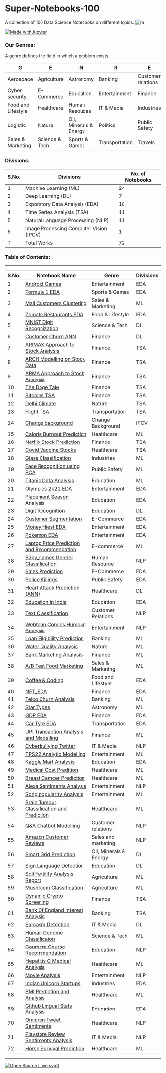 # Super-Notebooks-100
A collection of 100 Data Science Notebooks on different topics.
![m](https://user-images.githubusercontent.com/64016811/150097045-9bb8a4dd-d0ee-4980-809b-87a77bb00612.jpeg)

[![Made withJupyter](https://img.shields.io/badge/Made%20with-Jupyter-orange?style=for-the-badge&logo=Jupyter)](https://jupyter.org/try)




### Our Genres:
A genre defines the field in which a problem exists.

| G | E | N | R | E |
|-------|-------|-------|-------|-------|
| Aerospace | Agriculture | Astronomy | Banking |  Customer relations |
| Cyber security | E-Commerce | Education | Entertainment | Finance |
| Food and Lifestyle | Healthcare | Human Resouces | IT & Media | Industries | 
| Logistic | Nature | Oil, Minerals & Energy | Politics | Public Safety | 
| Sales & Marketing | Science & Tech | Sports & Games | Transportation | Travels |

### Divisions:
| S.No. | Divisions | No. of Notebooks |
|-------|-----------|------------------|
| 1 | Machine Learning (ML) | 24 |
| 2 | Deep Learning (DL) | 7 |
| 3 | Exporatory Data Analysis (EDA) | 18 |
| 4 | Time Series Analysis (TSA) | 11 | 
| 5 | Natural Language Processing (NLP) | 11 | 
| 6 | Image Processing Computer Vision (IPCV) | 1 |
| T | Total Works | 72 |


### Table of Contents:

<hr>

| S.No. | Notebook Name | Genre | Divisions | 
|-------|---------------|-------|------|
| 1 | [Android Games](https://github.com/DataMinati/Super-Notebooks-7K/blob/main/Android_Games_EDA.ipynb) | Entertainment | EDA |
| 2 | [Formula 1 EDA](https://github.com/DataMinati/Super-Notebooks-7K/blob/main/Formula_1_EDA.ipynb) | Sports & Games | EDA |
| 3 | [Mall Customers Clustering](https://github.com/DataMinati/Super-Notebooks-7K/blob/main/Mall_Customer_Clustering.ipynb) | Sales & Marketing | ML |
| 4 | [Zomato Restaurants EDA](https://github.com/DataMinati/Super-Notebooks-7K/blob/main/Zomato_Analysis.ipynb) | Food & Lifestyle | EDA |
| 5 | [MNIST Digit Recognization](https://github.com/DataMinati/Super-Notebooks-7K/blob/main/MNIST_Number_Recognition_DL.ipynb) | Science & Tech | DL |
| 6 | [Customer Churn ANN](https://github.com/DataMinati/Super-Notebooks-7K/blob/main/Deep_Churning.ipynb) | Finance | DL |
| 7 | [ARIMAX Approach to Stock Analysis](https://github.com/DataMinati/TSA-Fauj/blob/main/ARIMA_Approach_to_Index_2k18_Stocks.ipynb) | Finance | TSA |
| 8 | [ARCH Modelling on Stock Data](https://github.com/DataMinati/TSA-Fauj/blob/main/ARCH_Approach_to_Index_2k18_Stocks.ipynb) | Finance | TSA |
| 9 | [ARMA Approach to Stock Analysis](https://github.com/DataMinati/TSA-Fauj/blob/main/ARMA_Approach_to_Index2k18_Stocks.ipynb) | Finance | TSA |
| 10 | [The Doge Tale](https://github.com/DataMinati/Super-Notebooks-7K/blob/main/The_Doge_Tale.ipynb) | Finance | TSA |
| 11 | [Bitcoins TSA](https://github.com/DataMinati/Super-Notebooks-7K/blob/main/Bitcoins_TSA.ipynb) | Finance | TSA |
| 12 | [Delhi Climate](https://github.com/DataMinati/TSA-Fauj/blob/main/Delhi_Climate_TSA.ipynb) | Nature | TSA |
| 13 | [Flight TSA](https://github.com/DataMinati/TSA-Fauj/blob/main/Flights_TSA.ipynb) | Transportation | TSA |
| 14 | [Change background](https://github.com/DataMinati/Super-Notebooks-1K/blob/main/Change_Background.ipynb) | Change Background | IPCV | 
| 15 | [Calorie Burnout Prediction](https://github.com/DataMinati/Super-Notebooks-1K/blob/main/Calorie_Burnout_Prediction.ipynb) | Healthcare | ML |
| 16 | [Netflix Stock Prediction](https://github.com/DataMinati/Super-Notebooks-1K/blob/main/Netflix_Stock_Prediction.ipynb) | Finance | TSA |
| 17 | [Covid Vaccine Stocks](https://github.com/DataMinati/Super-Notebooks-1K/blob/main/Covid_Vaccines_Stocks.ipynb) | Healthcare | TSA |
| 18 | [Glass Classification](https://github.com/DataMinati/Super-Notebooks-1K/blob/main/Glass_Classification.ipynb) | Industries | ML |
| 19 | [Face Recognition using PCA](https://github.com/DataMinati/Super-Notebooks-1K/blob/main/Face_Recognition_using_PCA_RA039_BDA.ipynb) | Public Safety | ML |
| 20 | [Titanic Data Analysis](https://github.com/DataMinati/Super-Notebooks-1K/blob/main/Titanic_EDA.ipynb) | Education | ML |
| 21 | [Olympics 2k21 EDA](https://github.com/DataMinati/Super-Notebooks-1K/blob/main/Olympic_EDA.ipynb) | Entertainment | EDA |
| 22 | [Placement Season Analysis](https://github.com/DataMinati/Super-Notebooks-1K/blob/main/Placements_EDA.ipynb) | Education | EDA |
| 23 | [Digit Recognition](https://github.com/DataMinati/Super-Notebooks-1K/blob/main/Number_Recognition_DL.ipynb) | Education | DL |
| 24 | [Customer Segmentation](https://github.com/DataMinati/Super-Notebooks-1K/blob/main/Customer_Segmentation.ipynb) | E-Commerce | EDA |
| 25 | [Money Hiest EDA](https://github.com/DataMinati/Super-Notebooks-1K/blob/main/Bella_Ciao.ipynb) | Entertainment | EDA |
| 26 | [Pokemon EDA](https://github.com/DataMinati/Super-Notebooks-1K/blob/main/Pokemon_AutoViz.ipynb) | Entertainment | EDA |
| 27 | [Laptop Price Prediction and Recommendation](https://github.com/DataMinati/Super-Notebooks-1K/blob/main/Laptop_EDA_and_Price_Prediction.ipynb) | E-commerce | ML |
| 28 | [Baby_names Gender Classification](https://github.com/DataMinati/Super-Notebooks-1K/blob/main/Baby_Names_Gender_Classification.ipynb) | Human Resource | NLP |
| 29 | [Sales Prediction](https://github.com/DataMinati/Super-Notebooks-1K/blob/main/Sales_Prediction.ipynb) | E-Commerce | EDA |
| 30 | [Police Killings](https://github.com/DataMinati/Super-Notebooks-1K/blob/main/Police_Killings_EDA.ipynb) | Public Safety | EDA |
| 31 | [Heart Attack Prediction (ANN)](https://github.com/DataMinati/Super-Notebooks-1K/blob/main/Heart_Attack_Prediction.ipynb) | Healthcare | DL |
| 32 | [Education in India](https://github.com/DataMinati/Super-Notebooks-1K/blob/main/Education_in_India.ipynb) | Education | EDA |
| 33 | [Text Classification](https://github.com/DataMinati/Super-Notebooks-1K/blob/main/Word_Classification.ipynb) | Customer Relations | NLP |
| 34 | [Webtoon Comics Humour Analysis](https://github.com/DataMinati/Super-Notebooks-1K/blob/main/Webtoon_Comics_Sentiments_Analysis.ipynb) | Entertainment | NLP |
| 35 | [Loan Eligibility Prediction](https://github.com/DataMinati/Super-Notebooks-1K/blob/main/Loan_Eligibility.ipynb) | Banking | ML |
| 36 | [Water Quality Analysis](https://github.com/DataMinati/Super-Notebooks-1K/blob/main/Water_Quality_Analysis.ipynb) | Nature | ML |
| 37 | [Bank Marketing Analysis](https://github.com/DataMinati/Super-Notebooks-1K/blob/main/Bank_Marketing_Analysis.ipynb) | Finance | ML |
| 38 | [A/B Test Food Marketing](https://github.com/DataMinati/Super-Notebooks-1K/blob/main/A_B_Test_Food_Marketing.ipynb) | Sales & Marketing | ML |
| 39 | [Coffee & Coding](https://github.com/DataMinati/Super-Notebooks-1K/blob/main/Coffee_%26_Code.ipynb) | Food and Lifestyle | EDA |
| 40 | [NFT_EDA](https://github.com/DataMinati/Super-Notebooks-1K/blob/main/NFT_Sales_EDA.ipynb) | Finance | EDA |
| 41 | [Telco Churn Analysis](https://github.com/DataMinati/Super-Notebooks-1K/blob/main/Telco_Churn_Analysis.ipynb) | Banking | ML |
| 42 | [Star Types](https://github.com/DataMinati/Super-Notebooks-1K/blob/main/Star_Types.ipynb) | Astronomy | ML |
| 43 | [GDP EDA](https://github.com/DataMinati/Super-Notebooks-1K/blob/main/GDP_EDA.ipynb) | Finance | EDA |
| 44 | [Car Tyre EDA](https://github.com/DataMinati/Super-Notebooks-1K/blob/main/Car_Tyres_EDA.ipynb) | Transportation | EDA |
| 45 | [UPI Transaction Analysis and Modelling](https://github.com/DataMinati/Super-Notebooks-1K/blob/main/UPI_Transaction_Modelling_and_Analysis.ipynb) | Finance | ML |
| 46 | [Cyberbullying Twitter](https://github.com/DataMinati/Super-Notebooks-1K/blob/main/Cyberbullying_Twitter.ipynb) | IT & Media | NLP |
| 47 | [TPS22 Analytic Modelling](https://github.com/DataMinati/Super-Notebooks-1K/blob/main/TPS22_Analytic_Modelling.ipynb) | Entertainment | ML |
| 48 | [Kaggle Mart Analysis](https://github.com/DataMinati/Super-Notebooks-1K/blob/main/Kaggle_Mart_Analysis.ipynb) | Education | EDA |
| 49 | [Medical Cost Predition](https://github.com/DataMinati/Super-Notebooks-1K/blob/main/Medical_Cost_Prediction.ipynb)| Healthcare | ML |
| 50 | [Breast Camcer Prediction](https://github.com/DataMinati/Super-Notebooks-1K/blob/main/Breast_Cancer_Detection.ipynb) | Healthcare | ML |
| 51 | [Alexa Sentiments Analysis](https://github.com/DataMinati/Super-Notebooks-1K/blob/main/Alexa_Sentiments_Analysis.ipynb) | Entertainment | NLP |
| 52 | [Song popularity Analysis](https://github.com/DataMinati/Super-Notebooks-1K/blob/main/Song_Popularity_Analysis.ipynb) | Entertainment | ML |
| 53 | [Brain Tumour Classification and Prediction](https://github.com/DataMinati/Super-Notebooks-1K/blob/main/Brain_Tumour_Classification_and_Prediction.ipynb) | Healthcare | ML |
| 54 | [Q&A Chatbot Modelling](https://github.com/DataMinati/Super-Notebooks-1K/blob/main/Q%26A_Chatbot_Modelling.ipynb) |  Customer relations | NLP |
| 55 | [Amazon Customer Reviews](https://github.com/DataMinati/Super-Notebooks-1K/blob/main/Amazon_Reviews_Analysis.ipynb) | Sales and marketing | NLP |
| 56 | [Smart Grid Prediction](https://github.com/DataMinati/Super-Notebooks-1K/blob/main/Smart_Grid_Prediction.ipynb) | Oil, Minerals & Energy | DL |
| 57 | [Sign Language Detection](https://github.com/DataMinati/Super-Notebooks-1K/blob/main/Sign_Language_Detection.ipynb) | Education | DL |
| 58 | [Soil Fertility Analysis Report](https://github.com/DataMinati/Super-Notebooks-1K/blob/main/Soil_Fertility_Analysis.ipynb) | Agriculture | ML |
| 59 | [Mushroom Classification](https://github.com/DataMinati/Super-Notebooks-1K/blob/main/Mushroom_Classification.ipynb) | Agriculture | ML |
| 60 | [Dynamic Crypto Screening](https://colab.research.google.com/drive/1wlkm2Jy-SyaAt55lWnDB0rDAR9I9a_2N?usp=sharing) | Finance | TSA |
| 61 | [Bank Of England Interest Analysis](https://github.com/DataMinati/Super-Notebooks-1K/blob/main/BoE_interest_analysis.ipynb) | Banking | TSA |
| 62 | [Sarcasm Detection](https://github.com/DataMinati/Super-Notebooks-1K/blob/main/Sarcasm_Detection.ipynb) | IT & Media | DL |
| 63 | [Human Genome Classificaion](https://github.com/DataMinati/Super-Notebooks-100/blob/main/Human_Genome_Classification.ipynb) | Science & Tech | ML 
| 64 | [Coursera Course Recommendation](https://github.com/DataMinati/Super-Notebooks-100/blob/main/Coursera_Course_Recommendation_Engine.ipynb) | Education | NLP |
| 65 | [Hepatitis C Medical Analysis](https://github.com/DataMinati/Super-Notebooks-100/blob/main/Hepatitis_C_Medical_Analysis.ipynb) | Healthcare | ML |
| 66 | [Movie Analysis](https://github.com/DataMinati/Super-Notebooks-100/blob/main/Movie_Rating_Analysis.ipynb) | Entertainment | NLP |
| 67 | [Indian Unicorn Startups](https://github.com/DataMinati/Super-Notebooks-100/blob/main/Indian_Startups.ipynb) | Industries | EDA |
| 68 | [BMI Prediction and Analysis](https://github.com/DataMinati/Super-Notebooks-100/blob/main/BMI_Prediction_and_Analysis.ipynb) | Healthcare | ML |
| 69 | [Github Lingual Stats Analysis](https://github.com/DataMinati/Super-Notebooks-100/blob/main/Github_Stats_Analysis.ipynb) | Education | EDA |
| 70 | [Omicron Tweet Sentiments](https://github.com/DataMinati/Super-Notebooks-100/blob/main/Omicron_Tweet_Sentiments.ipynb) | Healthcare | NLP |
| 71 | [Playstore Review Sentiments Analysis](https://github.com/DataMinati/Super-Notebooks-100/blob/main/Playstore_Reviews_Sentiment_Analysis.ipynb) | IT & Media | NLP |
| 72 | [Horse Survival Prediction](https://github.com/DataMinati/Super-Notebooks-100/blob/main/Horse_Survival_Prediction.ipynb) | Healthcare | ML |
<hr>

[![Open Source Love svg3](https://badges.frapsoft.com/os/v3/open-source.svg?v=103)](https://github.com/ellerbrock/open-source-badges/) 

